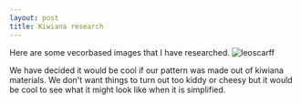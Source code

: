 ```yaml
---
layout: post
title: Kiwiana research
---
```


Here are some vecorbased images that I have researched.
![leoscarff]({{site.baseurl}}/images/lsdesign.png)

We have decided it would be cool if our pattern was made out of kiwiana materials.
We don't want things to turn out too kiddy or cheesy but it would be cool to see what it might look like when it is simplified. 